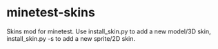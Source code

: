 minetest-skins
==============

Skins mod for minetest.
Use install\_skin.py to add a new model/3D skin, install\_skin.py -s to add a new sprite/2D skin.
